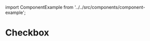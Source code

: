 import ComponentExample from '../../src/components/component-example';

# Checkbox

<ComponentExample component="checkbox" />